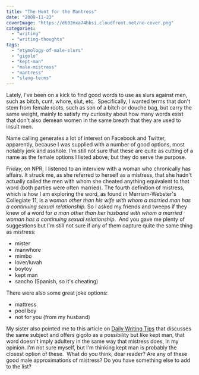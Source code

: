 ```yaml
---
title: "The Hunt for the Mantress"
date: "2009-11-23"
coverImage: "https://d602mxa74hbsi.cloudfront.net/no-cover.png"
categories: 
  - "writing"
  - "writing-thoughts"
tags: 
  - "etymology-of-male-slurs"
  - "gigolo"
  - "kept-man"
  - "male-mistress"
  - "mantress"
  - "slang-terms"
---
```


Lately, I've been on a kick to find good words to use as slurs against men, such as bitch, cunt, whore, slut, etc.  Specifically, I wanted terms that don't stem from female roots, such as son of a bitch or douche bag, but carry the same weight, mainly to satisfy my curiosity about how many words exist that don't also demean women in the same breath that they are used to insult men.

Name calling generates a lot of interest on Facebook and Twitter, apparently, because I was supplied with a number of good options, most notably jerk and asshole. I'm still not sure that these are quite as cutting of a name as the female options I listed above, but they do serve the purpose.

Friday, on NPR, I listened to an interview with a woman who chronically has affairs. It struck me, as she referred to herself as a mistress, that she hadn't actually called the men with whom she cheated anything equivalent to that word (both parties were often married). The fourth definition of mistress, which is how I am exploring the word, as found in Merriam-Webster's Collegiate 11, is a _woman other than his wife with whom a married man has a continuing sexual relationship._ So I asked my friends and tweeps if they knew of a word for _a man other than her husband with whom a married woman has a continuing sexual relationship_.  And you gave me plenty of suggestions but I'm still not sure if any of them capture quite the same thing as mistress:

- mister
- manwhore
- mimbo
- lover/luvah
- boytoy
- kept man
- sancho (Spanish, so it's cheating)

There were also some great joke options:

- mattress
- pool boy
- not for you (from my husband)

My sister also pointed me to this article on [Daily Writing Tips](http://www.dailywritingtips.com/whats-a-male-mistress/) that discusses the same subject and offers gigolo as a possibility but like kept man, that word doesn't imply adultery in the same way that mistress does, in my opinion. I'm not sure myself, but I'm thinking kept man is probably the closest option of these.  What do you think, dear reader? Are any of these good male approximations of mistress? Do you have something else to add to the list?
